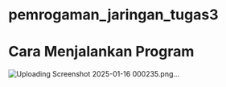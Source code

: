 # pemrogaman_jaringan_tugas3

# Cara Menjalankan Program

![Uploading Screenshot 2025-01-16 000235.png…]()

